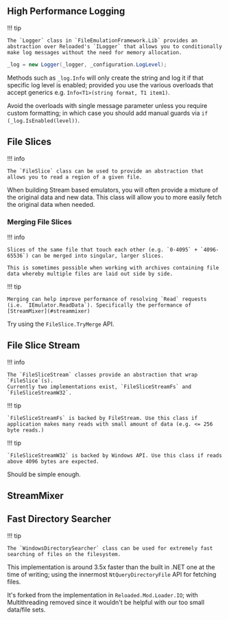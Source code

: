 ## High Performance Logging

!!! tip

    The `Logger` class in `FileEmulationFramework.Lib` provides an abstraction over Reloaded's `ILogger` that allows you to conditionally make log messages without the need for memory allocation.  

```csharp
_log = new Logger(_logger, _configuration.LogLevel);
```

Methods such as `_log.Info` will only create the string and log it if that specific log level is enabled; provided you use the various overloads that accept generics e.g. `Info<T1>(string format, T1 item1)`.

Avoid the overloads with single message parameter unless you require custom formatting; in which case you should add manual guards via `if (_log.IsEnabled(level))`.

## File Slices

!!! info

    The `FileSlice` class can be used to provide an abstraction that allows you to read a region of a given file.  

When building Stream based emulators, you will often provide a mixture of the original data and new data. This class will allow you to more easily fetch the original data when needed.

### Merging File Slices

!!! info

    Slices of the same file that touch each other (e.g. `0-4095` + `4096-65536`) can be merged into singular, larger slices.  

    This is sometimes possible when working with archives containing file data whereby multiple files are laid out side by side.

!!! tip

    Merging can help improve performance of resolving `Read` requests (i.e. `IEmulator.ReadData`). Specifically the performance of [StreamMixer](#streammixer)

Try using the `FileSlice.TryMerge` API.

## File Slice Stream

!!! info

    The `FileSliceStream` classes provide an abstraction that wrap `FileSlice`(s).  
    Currently two implementations exist, `FileSliceStreamFs` and `FileSliceStreamW32`.  

!!! tip

    `FileSliceStreamFs` is backed by FileStream. Use this class if application makes many reads with small amount of data (e.g. <= 256 byte reads.)

!!! tip

    `FileSliceStreamW32` is backed by Windows API. Use this class if reads above 4096 bytes are expected.

Should be simple enough.

## StreamMixer

## Fast Directory Searcher

!!! tip

    The `WindowsDirectorySearcher` class can be used for extremely fast searching of files on the filesystem. 

This implementation is around 3.5x faster than the built in .NET one at the time of writing; using the innermost `NtQueryDirectoryFile` API for fetching files.

It's forked from the implementation in `Reloaded.Mod.Loader.IO`; with Multithreading removed since it wouldn't be helpful with our too small data/file sets.